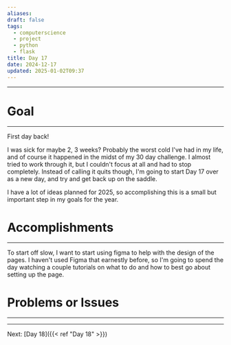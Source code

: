 ```yaml
---
aliases: 
draft: false
tags:
  - computerscience
  - project
  - python
  - flask
title: Day 17
date: 2024-12-17
updated: 2025-01-02T09:37
---
```


-------------------------------------------------------------------------------


# Goal
---
First day back! 

I was sick for maybe 2, 3 weeks? Probably the worst cold I've had in my life, and of course it happened in the midst of my 30 day challenge. I almost tried to work through it, but I couldn't focus at all and had to stop completely. Instead of calling it quits though, I'm going to start Day 17 over as a new day, and try and get back up on the saddle.

I have a lot of ideas planned for 2025, so accomplishing this is a small but important step in my goals for the year.


# Accomplishments
---
To start off slow, I want to start using figma to help with the design of the pages. I haven't used Figma that earnestly before, so I'm going to spend the day watching a couple tutorials on what to do and how to best go about setting up the page. 


# Problems or Issues
---




---
Next: 
[Day 18]({{< ref "Day 18" >}}) 
